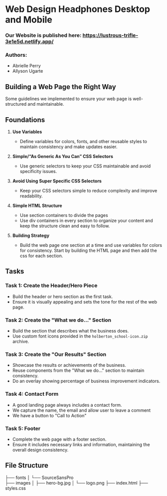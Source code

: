 #  Web Design Headphones Desktop and Mobile 

###  Our Website is published here:  https://lustrous-trifle-3e1e5d.netlify.app/
###  Authors: 
- Abrielle Perry
- Allyson Ugarte

## Building a Web Page the Right Way
Some guidelines we implemented to ensure your web page is well-structured and maintainable.

## Foundations

1. **Use Variables**
   - Define variables for colors, fonts, and other reusable styles to maintain consistency and make updates easier.

2. **Simple/“As Generic As You Can” CSS Selectors**
   - Use generic selectors to keep your CSS maintainable and avoid specificity issues.

3. **Avoid Using Super Specific CSS Selectors**
   - Keep your CSS selectors simple to reduce complexity and improve readability.

4. **Simple HTML Structure**
   - Use section containers to divide the pages
   -  Use div containers in every section to organize your content and keep the structure clean and easy to follow.

6. **Building Strategy**
   - Build the web page one section at a time and use variables for colors for consistency.  Start by building the HTML page and then add the css for each section.

## Tasks

### Task 1: Create the Header/Hero Piece
- Build the header or hero section as the first task.
- Ensure it is visually appealing and sets the tone for the rest of the web page.

### Task 2: Create the "What we do…" Section
- Build the section that describes what the business does.
- Use custom font icons provided in the `holberton_school-icon.zip` archive.

### Task 3: Create the "Our Results" Section
- Showcase the results or achievements of the business.
- Reuse components from the "What we do…" section to maintain consistency.
- Do an overlay showing percentage of business improvement indicators.

### Task 4: Contact Form
- A good landing page always includes a contact form.
- We capture the name, the email and allow user to leave a comment
- We have a button to "Call to Action"

### Task 5: Footer
- Complete the web page with a footer section.
- Ensure it includes necessary links and information, maintaining the overall design consistency.

## File Structure


├── fonts
│   └── SourceSansPro      
├── images
│   ├── hero-bg.jpg
│   └── logo.png
├── index.html
├── styles.css
